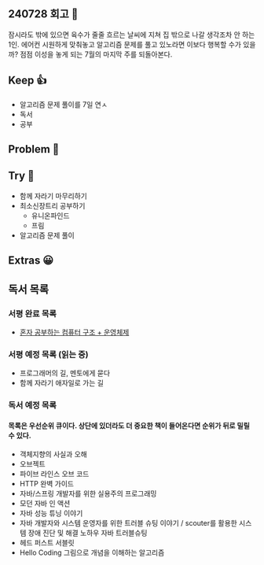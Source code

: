 ## 240728 회고 💬
잠시라도 밖에 있으면 육수가 줄줄 흐르는 날씨에 지쳐 집 밖으로 나갈 생각조차 안 하는 1인. 에어컨 시원하게 맞춰놓고 알고리즘 문제를 풀고 있노라면 이보다 행복할 수가 있을까? 점점 이성을 놓게 되는 7월의 마지막 주를 되돌아본다.

## Keep 👍
- 알고리즘 문제 풀이를 7일 연ㅅ
- 독서
- 공부

## Problem 🤢

## Try 🧚
- 함께 자라기 마무리하기
- 최소신장트리 공부하기
	- 유니온파인드
	- 프림
- 알고리즘 문제 풀이 

## Extras 😀


## 독서 목록

### 서평 완료 목록
- [혼자 공부하는 컴퓨터 구조 + 운영체제](https://github.com/kimregular/DAILY_STUDY/blob/main/독서/1.%20서평/01.%20혼자%20공부하는%20컴퓨터%20구조%20%2B%20운영체제%20를%20읽고%20📝.md)

###  서평 예정 목록 (읽는 중)
- 프로그래머의 길, 멘토에게 묻다
- 함께 자라기 애자일로 가는 길

### 독서 예정 목록
#### 목록은 우선순위 큐이다. 상단에 있더라도 더 중요한 책이 들어온다면 순위가 뒤로 밀릴 수 있다.
- 객체지향의 사실과 오해
- 오브젝트
- 파이브 라인스 오브 코드
- HTTP 완벽 가이드
- 자바/스프링 개발자를 위한 실용주의 프로그래밍
- 모던 자바 인 액션
- 자바 성능 튜닝 이야기 
- 자바 개발자와 시스템 운영자를 위한 트러블 슈팅 이야기 / scouter를 활용한 시스템 장애 진단 및 해결 노하우 자바 트러블슈팅
- 헤드 퍼스트 서블릿
- Hello Coding 그림으로 개념을 이해하는 알고리즘
